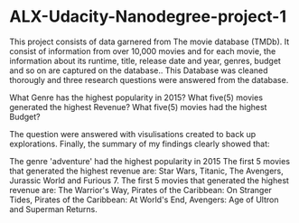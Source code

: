 # ALX-Udacity-Nanodegree-project-1
This project consists of data garnered from The movie database (TMDb). It consist of information from over 10,000 movies and for each movie, the information about its runtime, title, release date and year, genres, budget and so on are captured on the database.. This Database was cleaned thorougly and three research questions were answered from the database.

What Genre has the highest popularity in 2015?
What five(5) movies generated the highest Revenue?
What five(5) movies had the highest Budget?

The question were answered with visulisations created to back up explorations. Finally, the summary of my findings clearly showed that:

The genre 'adventure' had the highest popularity in 2015
The first 5 movies that generated the highest revenue are: Star Wars, Titanic, The Avengers, Jurassic World and Furious 7.
The first 5 movies that generated the highest revenue are: The Warrior's Way, Pirates of the Caribbean: On Stranger Tides, Pirates of the Caribbean: At World's End, Avengers: Age of Ultron and Superman Returns.
